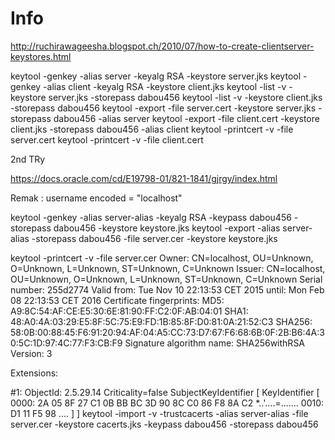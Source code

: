 # Info

http://ruchirawageesha.blogspot.ch/2010/07/how-to-create-clientserver-keystores.html

keytool -genkey -alias server -keyalg RSA -keystore server.jks
keytool -genkey -alias client -keyalg RSA -keystore client.jks
keytool -list -v -keystore server.jks -storepass dabou456
keytool -list -v -keystore client.jks -storepass dabou456
keytool -export -file server.cert -keystore server.jks -storepass dabou456 -alias server
keytool -export -file client.cert -keystore client.jks -storepass dabou456 -alias client
keytool -printcert -v -file server.cert
keytool -printcert -v -file client.cert

2nd TRy

https://docs.oracle.com/cd/E19798-01/821-1841/gjrgy/index.html

Remak : username encoded = "localhost"

keytool -genkey -alias server-alias -keyalg RSA -keypass dabou456 -storepass dabou456 -keystore keystore.jks
keytool -export -alias server-alias -storepass dabou456 -file server.cer -keystore keystore.jks

keytool -printcert -v -file server.cer
Owner: CN=localhost, OU=Unknown, O=Unknown, L=Unknown, ST=Unknown, C=Unknown
Issuer: CN=localhost, OU=Unknown, O=Unknown, L=Unknown, ST=Unknown, C=Unknown
Serial number: 255d2774
Valid from: Tue Nov 10 22:13:53 CET 2015 until: Mon Feb 08 22:13:53 CET 2016
Certificate fingerprints:
         MD5:  A9:8C:54:AF:CE:E5:30:6E:81:90:FF:C2:0F:AB:04:01
         SHA1: 48:A0:4A:03:29:E5:8F:5C:75:E9:FD:1B:85:8F:D0:81:0A:21:52:C3
         SHA256: 58:0B:00:88:45:F6:91:20:94:AF:04:A5:CC:73:D7:67:F6:68:6B:0F:2B:B6:4A:30:5C:1D:97:4C:77:F3:CB:F9
         Signature algorithm name: SHA256withRSA
         Version: 3

Extensions: 

#1: ObjectId: 2.5.29.14 Criticality=false
SubjectKeyIdentifier [
KeyIdentifier [
0000: 2A 05 8F 27 C1 0B BB BC   3D 90 8C C0 86 F8 8A C2  *..'....=.......
0010: D1 11 F5 98                                        ....
]
]
keytool -import -v -trustcacerts -alias server-alias -file server.cer -keystore cacerts.jks -keypass dabou456 -storepass dabou456
